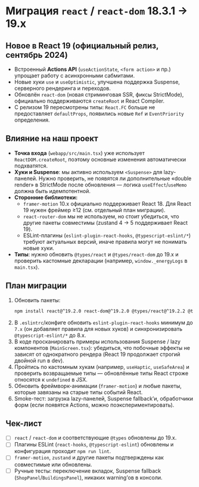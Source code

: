 # Миграция `react` / `react-dom` 18.3.1 → 19.x

## Новое в React 19 (официальный релиз, сентябрь 2024)

- Встроенный **Actions API** (`useActionState`, `<form action>` и пр.) упрощает работу с асинхронными сабмитами.
- Новые хуки `use` и `useOptimistic`, улучшена поддержка Suspense, серверного рендеринга и переходов.
- Обновлён `react-dom` (новая стриминговая SSR, фиксы StrictMode), официально поддерживаются `createRoot` и React Compiler.
- С релизом 19 пересмотрены типы: `React.FC` больше не предоставляет `defaultProps`, появились новые `Ref` и `EventPriority` определения.

## Влияние на наш проект

- **Точка входа** (`webapp/src/main.tsx`) уже использует `ReactDOM.createRoot`, поэтому основные изменения автоматически подхватятся.
- **Хуки и Suspense**: мы активно используем `<Suspense>` для lazy-панелей. Нужно проверить, не появятся ли дополнительные «double render» в StrictMode после обновления — логика `useEffect`/`useMemo` должна быть идемпотентной.
- **Сторонние библиотеки:** 
  - `framer-motion` 10.x официально поддерживает React 18. Для React 19 нужен фреймер ≥12 (см. отдельный план миграции).
  - `react-router-dom` мы не используем, но стоит убедиться, что другие пакеты совместимы (zustand 4 → 5 поддерживает React 19).
  - ESLint-плагины (`eslint-plugin-react-hooks`, `@typescript-eslint/*`) требуют актуальных версий, иначе правила могут не понимать новые хуки.
- **Типы**: нужно обновить `@types/react` и `@types/react-dom` до 19.x и проверить кастомные декларации (например, `window._energyLogs` в `main.tsx`).

## План миграции

1. Обновить пакеты:
   ```bash
   npm install react@^19.2.0 react-dom@^19.2.0 @types/react@^19.2.2 @types/react-dom@^19.2.2
   ```
2. В `.eslintrc`/конфиге обновить `eslint-plugin-react-hooks` минимум до `7.x` (он добавляет правила для новых хуков) и синхронизировать `@typescript-eslint/*` до 8.x.
3. В коде просканировать примеры использования Suspense / lazy компонентов (`MainScreen.tsx`): убедиться, что побочные эффекты не зависят от однократного рендера (React 19 продолжает строгий двойной run в dev).
4. Пройтись по кастомным хукам (например, `useHaptic`, `useSafeArea`) и проверить возвращаемые типы — обновлённые типы React строже относятся к `undefined` в JSX.
5. Обновить фреймворк-анимации (`framer-motion`) и любые пакеты, которые завязаны на старые типы событий React.
6. Smoke-тест: загрузка lazy-панелей, Suspense fallback’и, обработчики форм (если появятся Actions, можно поэкспериментировать).

## Чек-лист

- [ ] `react` / `react-dom` и соответствующие `@types` обновлены до 19.x.
- [ ] Плагины ESLint (`react-hooks`, `@typescript-eslint`) обновлены и конфигурация проходит `npm run lint`.
- [ ] `framer-motion`, `zustand` и другие пакеты подтверждены как совместимые или обновлены.
- [ ] Ручные тесты: переключение вкладок, Suspense fallback (`ShopPanel`/`BuildingsPanel`), никаких warning’ов в консоли.
